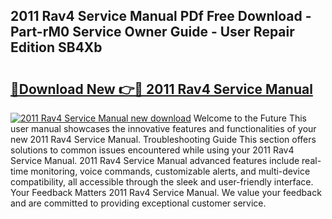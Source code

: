 ## 2011 Rav4 Service Manual PDf Free Download - Part-rM0 Service Owner Guide - User Repair Edition SB4Xb

# <h2><a href="http://bc14461.oget.top/?id=2011+Rav4+Service+Manual">🔗Download New 👉🔴 2011 Rav4 Service Manual</a></h2>

[![2011 Rav4 Service Manual new download](https://i.imgur.com/5g1atiW.png)](http://bc14461.oget.top/?id=2011+Rav4+Service+Manual)
Welcome to the Future This user manual showcases the innovative features and functionalities of your new 2011 Rav4 Service Manual. Troubleshooting Guide This section offers solutions to common issues encountered while using your 2011 Rav4 Service Manual. 2011 Rav4 Service Manual advanced features include real-time monitoring, voice commands, customizable alerts, and multi-device compatibility, all accessible through the sleek and user-friendly interface. Your Feedback Matters 2011 Rav4 Service Manual. We value your feedback and are committed to providing exceptional customer service.
